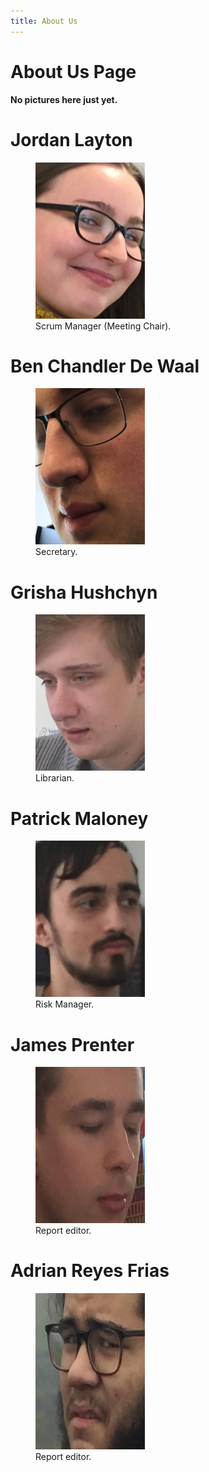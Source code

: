 ```yaml
---
title: About Us
---
```

About Us Page
=====

**No pictures here just yet.**



# Jordan Layton

<figure>
  <img src="https://raw.githubusercontent.com/7SeasOfSomething/3.14Rates/master/docs/images/jordan.jpg" alt="Image of Jordan" width="175" height="250">
  <figcaption>Scrum Manager (Meeting Chair).</figcaption>
</figure>

# Ben Chandler De Waal

<figure>
  <img src="https://raw.githubusercontent.com/7SeasOfSomething/3.14Rates/master/docs/images/ben.jpg" alt="Image of Someone" width="175" height="250">
  <figcaption>Secretary.</figcaption>
</figure>

# Grisha Hushchyn

<figure>
  <img src="https://raw.githubusercontent.com/7SeasOfSomething/3.14Rates/master/docs/images/grisha.jpg" alt="Image of Someone" width="175" height="250">
  <figcaption>Librarian.</figcaption>
</figure>

# Patrick Maloney

<figure>
  <img src="https://raw.githubusercontent.com/7SeasOfSomething/3.14Rates/master/docs/images/patrick.jpg" alt="Image of Someone" width="175" height="250">
  <figcaption>Risk Manager.</figcaption>
</figure>


# James Prenter

<figure>
  <img src="https://raw.githubusercontent.com/7SeasOfSomething/3.14Rates/master/docs/images/james.jpg" alt="Image of Someone" width="175" height="250">
  <figcaption>Report editor.</figcaption>
</figure>

# Adrian Reyes Frias

<figure>
  <img src="https://raw.githubusercontent.com/7SeasOfSomething/3.14Rates/master/docs/images/adrian.jpg" alt="Image of Someone" width="175" height="250">
  <figcaption>Report editor.</figcaption>
</figure>


